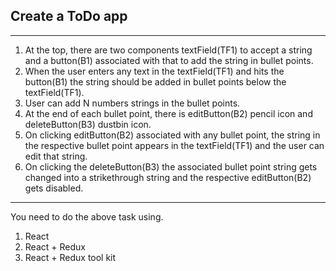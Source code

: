 
## Create a ToDo app
---
1. At the top, there are two components textField(TF1) to accept a string and a button(B1) associated with that to add the string in bullet points.
2. When the user enters any text in the textField(TF1) and hits the button(B1) the string should be added in bullet points below the textField(TF1).
3. User can add N numbers strings in the bullet points.
4. At the end of each bullet point, there is editButton(B2) pencil icon and deleteButton(B3) dustbin icon.
5. On clicking editButton(B2) associated with any bullet point, the string in the respective bullet point appears in the textField(TF1) and the user can edit that string.
6. On clicking the deleteButton(B3) the associated bullet point string gets changed into a strikethrough string and the respective editButton(B2) gets disabled.
---
You need to do the above task using.
1. React
2. React + Redux
3. React + Redux tool kit
